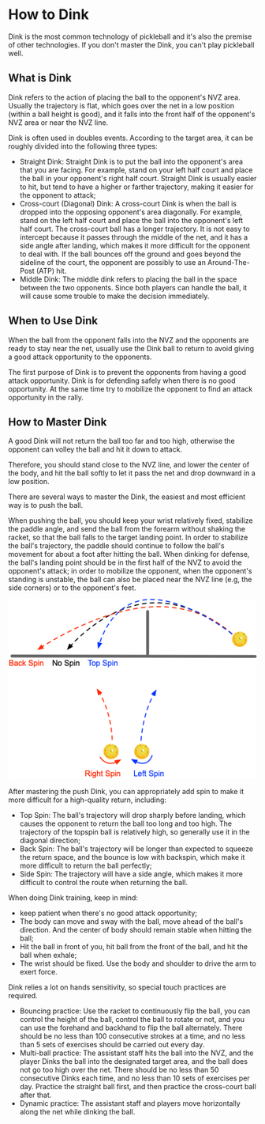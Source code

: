 # How to Dink

Dink is the most common technology of pickleball and it's also the premise of other technologies. If you don't master the Dink, you can't play pickleball well.

## What is Dink

Dink refers to the action of placing the ball to the opponent's NVZ area. Usually the trajectory is flat, which goes over the net in a low position (within a ball height is good), and it falls into the front half of the opponent's NVZ area or near the NVZ line. 

Dink is often used in doubles events. According to the target area, it can be roughly divided into the following three types:

* Straight Dink: Straight Dink is to put the ball into the opponent's area that you are facing. For example, stand on your left half court and place the ball in your opponent's right half court. Straight Dink is usually easier to hit, but tend to have a higher or farther trajectory, making it easier for the opponent to attack;
* Cross-court (Diagonal) Dink: A cross-court Dink is when the ball is dropped into the opposing opponent's area diagonally. For example, stand on the left half court and place the ball into the opponent's left half court. The cross-court ball has a longer trajectory. It is not easy to intercept because it passes through the middle of the net, and it has a side angle after landing, which makes it more difficult for the opponent to deal with. If the ball bounces off the ground and goes beyond the sideline of the court, the opponent are possibly to use an Around-The-Post (ATP) hit.
* Middle Dink: The middle dink refers to placing the ball in the space between the two opponents. Since both players can handle the ball, it will cause some trouble to make the decision immediately.

## When to Use Dink

When the ball from the opponent falls into the NVZ and the opponents are ready to stay near the net, usually use the Dink ball to return to avoid giving a good attack opportunity to the opponents.

The first purpose of Dink is to prevent the opponents from having a good attack opportunity. Dink is for defending safely when there is no good opportunity. At the same time try to mobilize the opponent to find an attack opportunity in the rally.

## How to Master Dink

A good Dink will not return the ball too far and too high, otherwise the opponent can volley the ball and hit it down to attack. 

Therefore, you should stand close to the NVZ line, and lower the center of the body, and hit the ball softly to let it pass the net and drop downward in a low position.

There are several ways to master the Dink, the easiest and most efficient way is to push the ball.

When pushing the ball, you should keep your wrist relatively fixed, stabilize the paddle angle, and send the ball from the forearm without shaking the racket, so that the ball falls to the target landing point. In order to stabilize the ball's trajectory, the paddle should continue to follow the ball's movement for about a foot after hitting the ball. When dinking for defense, the ball's landing point should be in the first half of the NVZ to avoid the opponent's attack; in order to mobilize the opponent, when the opponent's standing is unstable, the ball can also be placed near the NVZ line (e.g, the side corners) or to the opponent's feet.

![Fly trajectory using various spins](_images/spin-trajectory.png)

After mastering the push Dink, you can appropriately add spin to make it more difficult for a high-quality return, including:

* Top Spin: The ball's trajectory will drop sharply before landing, which causes the opponent to return the ball too long and too high. The trajectory of the topspin ball is relatively high, so generally use it in the diagonal direction;
* Back Spin: The ball's trajectory will be longer than expected to squeeze the return space, and the bounce is low with backspin, which make it more difficult to return the ball perfectly;
* Side Spin: The trajectory will have a side angle, which makes it more difficult to control the route when returning the ball.

When doing Dink training, keep in mind:

* keep patient when there's no good attack opportunity;
* The body can move and sway with the ball, move ahead of the ball's direction. And the center of body should remain stable when hitting the ball;
* Hit the ball in front of you, hit ball from the front of the ball, and hit the ball when exhale;
* The wrist should be fixed. Use the body and shoulder to drive the arm to exert force.

Dink relies a lot on hands sensitivity, so special touch practices are required.

* Bouncing practice: Use the racket to continuously flip the ball, you can control the height of the ball, control the ball to rotate or not, and you can use the forehand and backhand to flip the ball alternately. There should be no less than 100 consecutive strokes at a time, and no less than 5 sets of exercises should be carried out every day.
* Multi-ball practice: The assistant staff hits the ball into the NVZ, and the player Dinks the ball into the designated target area, and the ball does not go too high over the net. There should be no less than 50 consecutive Dinks each time, and no less than 10 sets of exercises per day. Practice the straight ball first, and then practice the cross-court ball after that.
* Dynamic practice: The assistant staff and players move horizontally along the net while dinking the ball.